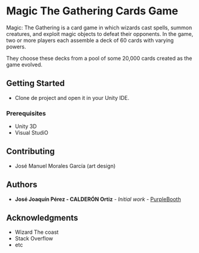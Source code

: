 # Magic The Gathering Cards Game

Magic: The Gathering is a card game in which wizards cast spells, summon creatures, and exploit magic objects to defeat their opponents. 
In the game, two or more players each assemble a deck of 60 cards with varying powers.
 
They choose these decks from a pool of some 20,000 cards created as the game evolved.

## Getting Started

* Clone de project and open it in your Unity IDE.

### Prerequisites

- Unity 3D
- Visual StudiO

## Contributing

- José Manuel Morales García (art design)

## Authors

* **José Joaquín Pérez - CALDERÓN Ortiz** - *Initial work* - [PurpleBooth](https://github.com/PurpleBooth)

## Acknowledgments

* Wizard The coast
* Stack Overflow
* etc

